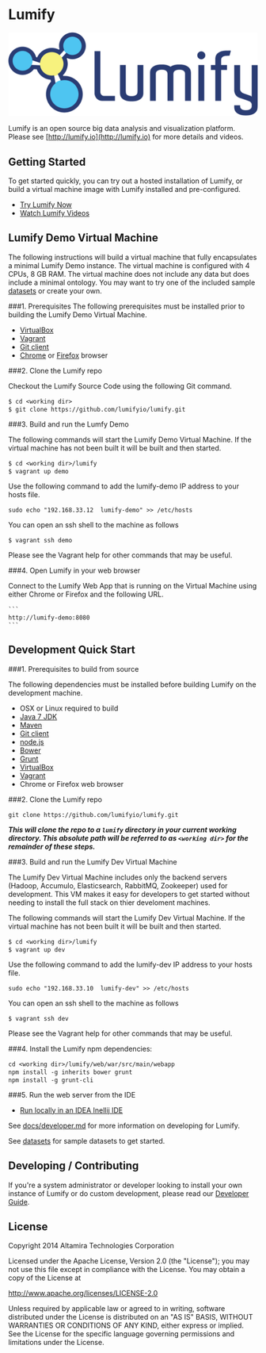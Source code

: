 # Lumify

![Lumify Logo](web/war/src/main/webapp/img/lumify-logo.png?raw=true)

Lumify is an open source big data analysis and visualization platform. Please see [http://lumify.io](http://lumify.io) for more details and videos.

## Getting Started

To get started quickly, you can try out a hosted installation of Lumify, or build a virtual machine image with Lumify installed and pre-configured.

- [Try Lumify Now](http://lumify.io/try.html)
- [Watch Lumify Videos](https://www.youtube.com/playlist?list=PLDX7b-6_sNA7SCJw5rB9EF0TDpQyrO2XR)

## Lumify Demo Virtual Machine
The following instructions will build a virtual machine that fully encapsulates a minimal Lumify Demo instance.  The virtual machine is configured with 4 CPUs, 8 GB RAM.  The virtual machine does not include any data but does include a minimal ontology.  You may want to try one of the included sample [datasets](datasets) or create your own.

###1. Prerequisites
The following prerequisites must be installed prior to building the Lumify Demo Virtual Machine.
	
- [VirtualBox](https://www.virtualbox.org/)
- [Vagrant](https://www.vagrantup.com/)
- [Git client](http://git-scm.com/)
- [Chrome](http://www.google.com/chrome/) or [Firefox](https://www.mozilla.org/en-US/firefox/new/) browser

###2. Clone the Lumify repo

Checkout the Lumify Source Code using the following Git command.

	$ cd <working dir>
	$ git clone https://github.com/lumifyio/lumify.git

###3. Build and run the Lumfy Demo

The following commands will start the Lumify Demo Virtual Machine.  If the virtual machine has not been built it will be built and then started.

	$ cd <working dir>/lumify
	$ vagrant up demo

Use the following command to add the lumify-demo IP address to your hosts file.

	sudo echo "192.168.33.12  lumify-demo" >> /etc/hosts
	
You can open an ssh shell to the machine as follows

	$ vagrant ssh demo
	
Please see the Vagrant help for other commands that may be useful.

###4. Open Lumify in your web browser

Connect to the Lumify Web App that is running on the Virtual Machine using either Chrome or Firefox and the following URL.

	```
	http://lumify-demo:8080
	```

## Development Quick Start

###1. Prerequisites to build from source

The following dependencies must be installed before building Lumify on the development machine.

- OSX or Linux required to build
- [Java 7 JDK](http://www.oracle.com/technetwork/java/javase/downloads)
- [Maven](https://maven.apache.org/)
- [Git client](http://git-scm.com/)
- [node.js](https://nodejs.org/)
- [Bower](http://bower.io/)
- [Grunt](http://gruntjs.com/)
- [VirtualBox](https://www.virtualbox.org/)
- [Vagrant](https://www.vagrantup.com/)
- Chrome or Firefox web browser

###2. Clone the Lumify repo

    git clone https://github.com/lumifyio/lumify.git
    
   **_This will clone the repo to a `lumify` directory in your current working directory.  This absolute path will be referred to as `<working dir>` for the remainder of these steps._**

###3. Build and run the Lumify Dev Virtual Machine

The Lumify Dev Virtual Machine includes only the backend servers (Hadoop, Accumulo, Elasticsearch, RabbitMQ, Zookeeper) used for development.  This VM makes it easy for developers to get started without needing to install the full stack on thier develoment machines.

The following commands will start the Lumify Dev Virtual Machine.  If the virtual machine has not been built it will be built and then started.

	$ cd <working dir>/lumify
	$ vagrant up dev

Use the following command to add the lumify-dev IP address to your hosts file.

	sudo echo "192.168.33.10  lumify-dev" >> /etc/hosts
	
You can open an ssh shell to the machine as follows

	$ vagrant ssh dev
	
Please see the Vagrant help for other commands that may be useful.

###4. Install the Lumify npm dependencies:
    
    cd <working dir>/lumify/web/war/src/main/webapp
    npm install -g inherits bower grunt
    npm install -g grunt-cli
    
###5. Run the web server from the IDE
   * [Run locally in an IDEA Inellij IDE](docs/ide.md)

See [docs/developer.md](docs/developer.md) for more information on developing for Lumify.

See [datasets](datasets) for sample datasets to get started.

## Developing / Contributing

If you're a system administrator or developer looking to install your own instance of Lumify or do custom development,
please read our [Developer Guide](docs/developer.md).


## License

Copyright 2014 Altamira Technologies Corporation

Licensed under the Apache License, Version 2.0 (the "License");
you may not use this file except in compliance with the License.
You may obtain a copy of the License at

   http://www.apache.org/licenses/LICENSE-2.0

Unless required by applicable law or agreed to in writing, software
distributed under the License is distributed on an "AS IS" BASIS,
WITHOUT WARRANTIES OR CONDITIONS OF ANY KIND, either express or implied.
See the License for the specific language governing permissions and
limitations under the License.
